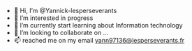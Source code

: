 - 👋 Hi, I’m @Yannick-lesperseverants
- 👀 I’m interested in progress
- 🌱 I’m currently start learning about Information technology
- 💞️ I’m looking to collaborate on ...
- 📫 reached me on my email yann97136@lesperseverants.fr

<!---
Yannick-lesperseverants/Yannick-lesperseverants is a ✨ special ✨ repository because its `README.md` (this file) appears on your GitHub profile.
You can click the Preview link to take a look at your changes.
--->
